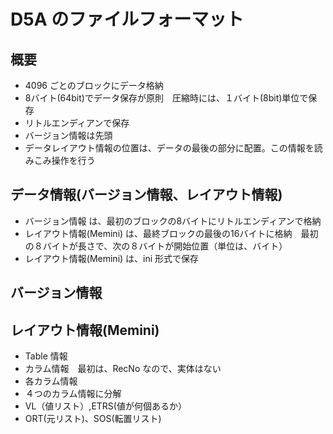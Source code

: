# D5A のファイルフォーマット

## 概要
- 4096 ごとのブロックにデータ格納　
- 8バイト(64bit)でデータ保存が原則　圧縮時には、１バイト(8bit)単位で保存
- リトルエンディアンで保存
- バージョン情報は先頭
- データレイアウト情報の位置は、データの最後の部分に配置。この情報を読みこみ操作を行う

## データ情報(バージョン情報、レイアウト情報)
- バージョン情報 は、最初のブロックの8バイトにリトルエンディアンで格納
- レイアウト情報(Memini) は、最終ブロックの最後の16バイトに格納　最初の８バイトが長さで、次の８バイトが開始位置（単位は、バイト）
- レイアウト情報(Memini) は、ini 形式で保存

## バージョン情報

## レイアウト情報(Memini)

- Table 情報
- カラム情報　最初は、RecNo なので、実体はない
- 各カラム情報
 - ４つのカラム情報に分解
  - VL（値リスト）,ETRS(値が何個あるか）
  - ORT(元リスト)、SOS(転置リスト)
